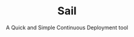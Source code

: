 
<h1 align="center">
Sail
</h1>
<p align="center">
A Quick and Simple Continuous Deployment tool
</p>


